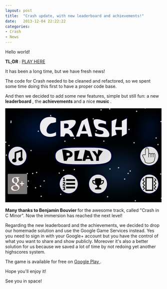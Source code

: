 ```yaml
---
layout: post
title:  "Crash update, with new leaderboard and achievements!"
date:   2013-12-04 22:22:22
categories:
- Crash
- News
---
```


Hello world!

<strong>TL;DR </strong>: <span class="big"> <a href="https://play.google.com/store/apps/details?id=com.gtomee.crash"> PLAY HERE</a> </span>

It has been a long time, but we have fresh news!

The code for Crash needed to be cleaned and refactored, so we spent some time doing this first to have a proper code base.

And then we decided to add some new features, simple but still fun: a new <strong> leaderboard </strong>, the <strong> achievements </strong> and a nice <strong> music </strong>.

<img class="size-medium" title="gtomee_crash" src="/img/screen-crash-remix-2-0.png" alt="" width="500" height="300" />

<strong> Many thanks to Benjamin Bouvier </strong> for the awesome track, called "Crash in C Minor". Now the immersion has reached the next level!

Regarding the new leaderboard and the achievements, we decided to drop our homemade solution and use the Google Game Services instead. Yes you need to sign in with your Google+ account but you have the control of what you want to share and show publicly. Moreover it's also a better solution for us because we saved a lot of time by not redoing yet another highscores system.

The game is available for free on <a href="https://play.google.com/store/apps/details?id=com.gtomee.crash"> Google Play </a>.

Hope you'll enjoy it!

See you in space!
